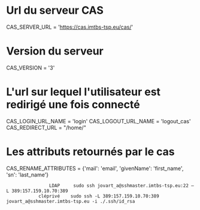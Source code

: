 # Url du serveur CAS
CAS_SERVER_URL = 'https://cas.imtbs-tsp.eu/cas/'

# Version du serveur
CAS_VERSION = '3'

# L'url sur lequel l'utilisateur est redirigé une fois connecté
CAS_LOGIN_URL_NAME = 'login'
CAS_LOGOUT_URL_NAME = 'logout_cas'
CAS_REDIRECT_URL = "/home/"

# Les attributs retournés par le cas
CAS_RENAME_ATTRIBUTES = {'mail': 'email',
                         'givenName': 'first_name',
                         'sn': 'last_name'}
                         
                         
                         
                    LDAP     sudo ssh jovart_a@sshmaster.imtbs-tsp.eu:22 –L 389:157.159.10.70:389
                cléprivé    sudo ssh -L 389:157.159.10.70:389 jovart_a@sshmaster.imtbs-tsp.eu -i ./.ssh/id_rsa
